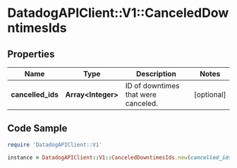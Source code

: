 # DatadogAPIClient::V1::CanceledDowntimesIds

## Properties

Name | Type | Description | Notes
------------ | ------------- | ------------- | -------------
**cancelled_ids** | **Array&lt;Integer&gt;** | ID of downtimes that were canceled. | [optional] 

## Code Sample

```ruby
require 'DatadogAPIClient::V1'

instance = DatadogAPIClient::V1::CanceledDowntimesIds.new(cancelled_ids: [123456789,123456790])
```


